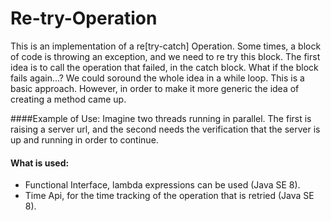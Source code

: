 # Re-try-Operation

This is an implementation of a re[try-catch] Operation.
Some times, a block of code is throwing an exception, and we need to re try this block.
The first idea is to call the operation that failed, in the catch block.
What if the block fails again...? We could soround the whole idea in a while loop.
This is a basic approach. However, in order to make it more generic the idea of creating a method came up.

####Example of Use:
Imagine two threads running in parallel. 
The first is raising a server url, and the second needs the verification that the server is up and running in order to continue.

#### What is used:
* Functional Interface, lambda expressions can be used (Java SE 8).
* Time Api, for the time tracking of the operation that is retried (Java SE 8).
